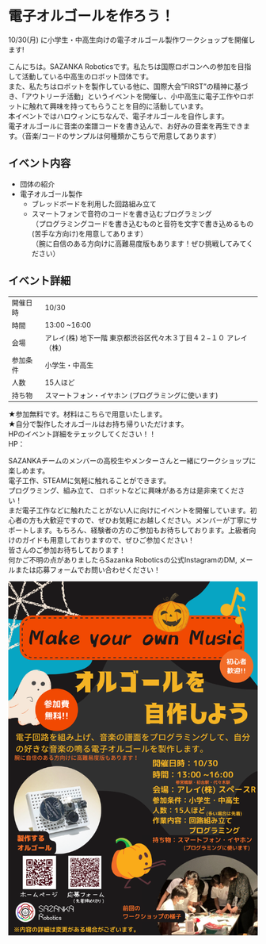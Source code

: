 # 電子オルゴールを作ろう！  
10/30(月) に小学生・中高生向けの電子オルゴール製作ワークショップを開催します!  
  
こんにちは。SAZANKA Roboticsです。私たちは国際ロボコンへの参加を目指して活動している中高生のロボット団体です。  
また、私たちはロボットを製作している他に、国際大会”FIRST”の精神に基づき、「アウトリーチ活動」というイベントを開催し、小中高生に電子工作やロボットに触れて興味を持ってもらうことを目的に活動しています。  
本イベントではハロウィンにちなんで、電子オルゴールを自作します。  
電子オルゴールに音楽の楽譜コードを書き込んで、お好みの音楽を再生できます。（音楽/コードのサンプルは何種類かこちらで用意してあります）  
  
## イベント内容  
- 団体の紹介  
- 電子オルゴール製作  
	- ブレッドボードを利用した回路組み立て  
	- スマートフォンで音符のコードを書き込むプログラミング  
（プログラミングコードを書き込むものと音符を文字で書き込めるもの(苦手な方向け)を用意してあります）  
（腕に自信のある方向けに高難易度版もあります！ぜひ挑戦してみてください）  
## イベント詳細  
| | |
|:--|:--|
|開催日時|10/30|  
|時間|13:00 ~16:00|  
|会場|アレイ(株) 地下一階  東京都渋谷区代々木３丁目４２−１０ アレイ（株）|  
|参加条件|小学生・中高生|  
|人数|15人ほど|  
|持ち物|スマートフォン・イヤホン (プログラミングに使います)|  

★参加無料です。材料はこちらで用意いたします。  
★自分で製作したオルゴールはお持ち帰りいただけます。  
HPのイベント詳細をテェックしてください！！  
HP：  

SAZANKAチームのメンバーの高校生やメンターさんと一緒にワークショップに楽しめます。  
電子工作、STEAMに気軽に触れることができます。  
プログラミング、組み立て、 ロボットなどに興味がある方は是非来てください！  
まだ電子工作などに触れたことがない人に向けにイベントを開催しています。初心者の方も大歓迎ですので、ぜひお気軽にお越しください。メンバーが丁寧にサポートします。もちろん、経験者の方のご参加もお待ちしております。上級者向けのガイドも用意しておりますので、ぜひご参加ください！  
皆さんのご参加お待ちしております！  
何かご不明の点がありましたらSazanka Roboticsの公式InstagramのDM, メールまたは応募フォームでお問い合わせください！
  
  
  
<div style="text-align:center;"><img src="img/221030pos.png"></div>